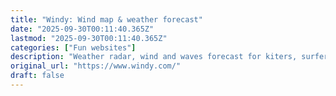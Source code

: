 ```yaml
---
title: "Windy: Wind map & weather forecast"
date: "2025-09-30T00:11:40.365Z"
lastmod: "2025-09-30T00:11:40.365Z"
categories: ["Fun websites"]
description: "Weather radar, wind and waves forecast for kiters, surfers, paragliders, pilots, sailors and anyone else. Worldwide animated weather map, with easy to use layers and precise spot forecast. METAR, TAF and NOTAMs for any airport in the World. SYNOP codes from weather stations and buoys. Forecast models ECMWF, GFS, NAM and NEMS"
original_url: "https://www.windy.com/"
draft: false
---
```

